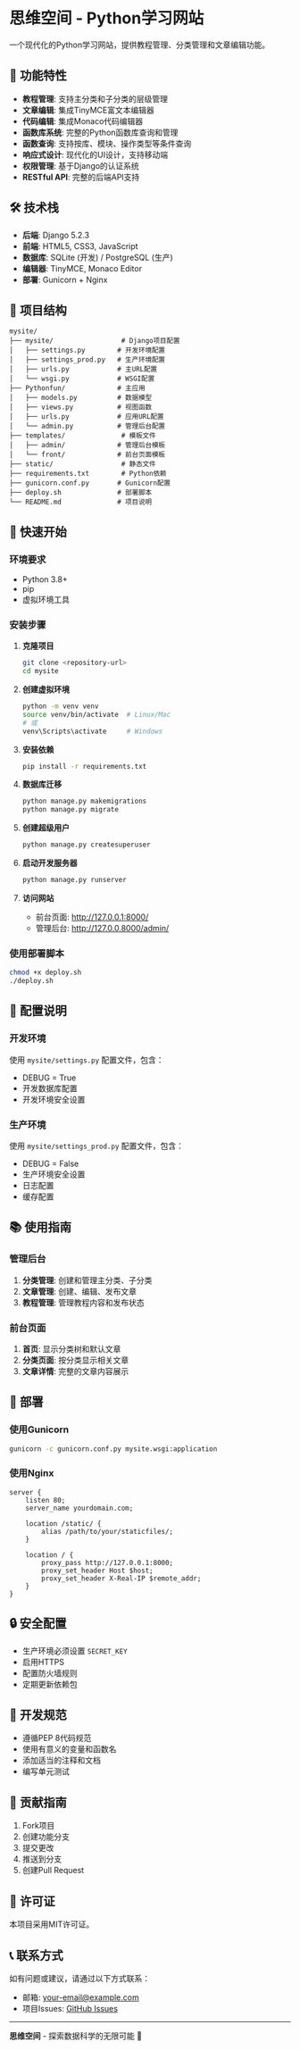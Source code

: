 # 思维空间 - Python学习网站

一个现代化的Python学习网站，提供教程管理、分类管理和文章编辑功能。

## 🚀 功能特性

- **教程管理**: 支持主分类和子分类的层级管理
- **文章编辑**: 集成TinyMCE富文本编辑器
- **代码编辑**: 集成Monaco代码编辑器
- **函数库系统**: 完整的Python函数库查询和管理
- **函数查询**: 支持按库、模块、操作类型等条件查询
- **响应式设计**: 现代化的UI设计，支持移动端
- **权限管理**: 基于Django的认证系统
- **RESTful API**: 完整的后端API支持

## 🛠️ 技术栈

- **后端**: Django 5.2.3
- **前端**: HTML5, CSS3, JavaScript
- **数据库**: SQLite (开发) / PostgreSQL (生产)
- **编辑器**: TinyMCE, Monaco Editor
- **部署**: Gunicorn + Nginx

## 📁 项目结构

```
mysite/
├── mysite/                 # Django项目配置
│   ├── settings.py        # 开发环境配置
│   ├── settings_prod.py   # 生产环境配置
│   ├── urls.py            # 主URL配置
│   └── wsgi.py            # WSGI配置
├── Pythonfun/             # 主应用
│   ├── models.py          # 数据模型
│   ├── views.py           # 视图函数
│   ├── urls.py            # 应用URL配置
│   └── admin.py           # 管理后台配置
├── templates/              # 模板文件
│   ├── admin/             # 管理后台模板
│   └── front/             # 前台页面模板
├── static/                 # 静态文件
├── requirements.txt        # Python依赖
├── gunicorn.conf.py       # Gunicorn配置
├── deploy.sh              # 部署脚本
└── README.md              # 项目说明
```

## 🚀 快速开始

### 环境要求

- Python 3.8+
- pip
- 虚拟环境工具

### 安装步骤

1. **克隆项目**
   ```bash
   git clone <repository-url>
   cd mysite
   ```

2. **创建虚拟环境**
   ```bash
   python -m venv venv
   source venv/bin/activate  # Linux/Mac
   # 或
   venv\Scripts\activate     # Windows
   ```

3. **安装依赖**
   ```bash
   pip install -r requirements.txt
   ```

4. **数据库迁移**
   ```bash
   python manage.py makemigrations
   python manage.py migrate
   ```

5. **创建超级用户**
   ```bash
   python manage.py createsuperuser
   ```

6. **启动开发服务器**
   ```bash
   python manage.py runserver
   ```

7. **访问网站**
   - 前台页面: http://127.0.0.1:8000/
   - 管理后台: http://127.0.0.8000/admin/

### 使用部署脚本

```bash
chmod +x deploy.sh
./deploy.sh
```

## 🔧 配置说明

### 开发环境

使用 `mysite/settings.py` 配置文件，包含：
- DEBUG = True
- 开发数据库配置
- 开发环境安全设置

### 生产环境

使用 `mysite/settings_prod.py` 配置文件，包含：
- DEBUG = False
- 生产环境安全设置
- 日志配置
- 缓存配置

## 📚 使用指南

### 管理后台

1. **分类管理**: 创建和管理主分类、子分类
2. **文章管理**: 创建、编辑、发布文章
3. **教程管理**: 管理教程内容和发布状态

### 前台页面

1. **首页**: 显示分类树和默认文章
2. **分类页面**: 按分类显示相关文章
3. **文章详情**: 完整的文章内容展示

## 🚀 部署

### 使用Gunicorn

```bash
gunicorn -c gunicorn.conf.py mysite.wsgi:application
```

### 使用Nginx

```nginx
server {
    listen 80;
    server_name yourdomain.com;
    
    location /static/ {
        alias /path/to/your/staticfiles/;
    }
    
    location / {
        proxy_pass http://127.0.0.1:8000;
        proxy_set_header Host $host;
        proxy_set_header X-Real-IP $remote_addr;
    }
}
```

## 🔒 安全配置

- 生产环境必须设置 `SECRET_KEY`
- 启用HTTPS
- 配置防火墙规则
- 定期更新依赖包

## 📝 开发规范

- 遵循PEP 8代码规范
- 使用有意义的变量和函数名
- 添加适当的注释和文档
- 编写单元测试

## 🤝 贡献指南

1. Fork项目
2. 创建功能分支
3. 提交更改
4. 推送到分支
5. 创建Pull Request

## 📄 许可证

本项目采用MIT许可证。

## 📞 联系方式

如有问题或建议，请通过以下方式联系：
- 邮箱: your-email@example.com
- 项目Issues: [GitHub Issues](https://github.com/yourusername/mysite/issues)

---

**思维空间** - 探索数据科学的无限可能 🚀
